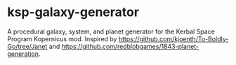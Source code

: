 # ksp-galaxy-generator
A procedural galaxy, system, and planet generator for the Kerbal Space Program Kopernicus mod.  Inspired by https://github.com/kjoenth/To-Boldly-Go/tree/Janet and https://github.com/redblobgames/1843-planet-generation.
